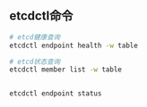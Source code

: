 ## etcdctl命令

```sh
# etcd健康查询
etcdctl endpoint health -w table

# etcd状态查询
etcdctl member list -w table


etcdctl endpoint status

```
